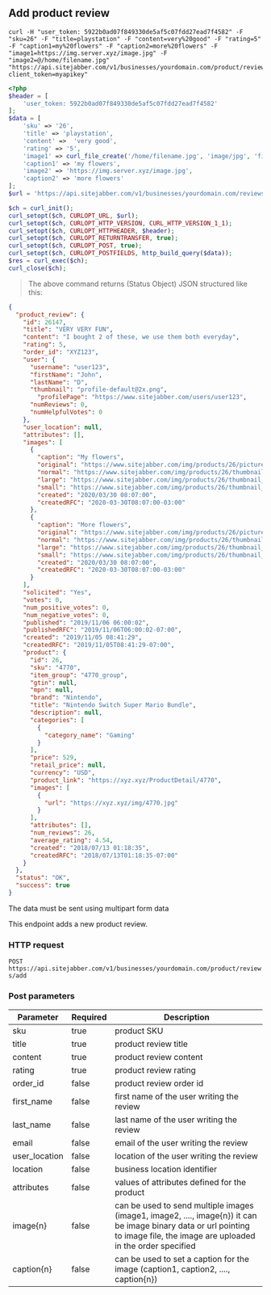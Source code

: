 ## Add product review

```shell
curl -H "user_token: 5922b0ad07f849330de5af5c07fdd27ead7f4582" -F "sku=26" -F "title=playstation" -F "content=very%20good" -F "rating=5" -F "caption1=my%20flowers" -F "caption2=more%20flowers" -F "image1=https://img.server.xyz/image.jpg" -F "image2=@/home/filename.jpg" "https://api.sitejabber.com/v1/businesses/yourdomain.com/product/reviews/add?client_token=myapikey"
```

```php
<?php
$header = [
	'user_token: 5922b0ad07f849330de5af5c07fdd27ead7f4582'
];
$data = [
	'sku' => '26',
	'title' => 'playstation',
	'content' =>  'very good',
	'rating' => '5',
	'image1' => curl_file_create('/home/filename.jpg', 'image/jpg', 'filename.jpg'),
	'caption1' => 'my flowers',
	'image2' => 'https://img.server.xyz/image.jpg',
	'caption2' => 'more flowers'
];
$url = 'https://api.sitejabber.com/v1/businesses/yourdomain.com/reviews/add?client_token=myapikey';

$ch = curl_init();
curl_setopt($ch, CURLOPT_URL, $url);
curl_setopt($ch, CURLOPT_HTTP_VERSION, CURL_HTTP_VERSION_1_1);
curl_setopt($ch, CURLOPT_HTTPHEADER, $header);
curl_setopt($ch, CURLOPT_RETURNTRANSFER, true);
curl_setopt($ch, CURLOPT_POST, true);
curl_setopt($ch, CURLOPT_POSTFIELDS, http_build_query($data));
$res = curl_exec($ch);
curl_close($ch);
```

> The above command returns (Status Object) JSON structured like this:

```json
{
  "product_review": {
    "id": 26147,
    "title": "VERY VERY FUN",
    "content": "I bought 2 of these, we use them both everyday",
    "rating": 5,
    "order_id": "XYZ123",
    "user": {
      "username": "user123",
      "firstName": "John",
      "lastName": "D",
      "thumbnail": "profile-default@2x.png",
		"profilePage": "https://www.sitejabber.com/users/user123",
      "numReviews": 0,
      "numHelpfulVotes": 0
    },
    "user_location": null,
    "attributes": [],
	"images": [
      {
        "caption": "My flowers",
        "original": "https://www.sitejabber.com/img/products/26/picture_66.1617116820.jpg",
        "normal": "https://www.sitejabber.com/img/products/26/thumbnail_66_normal.1617116820.jpg",
        "large": "https://www.sitejabber.com/img/products/26/thumbnail_66_large.1617116820.jpg",
		"small": "https://www.sitejabber.com/img/products/26/thumbnail_66_small.1617116820.jpg",
        "created": "2020/03/30 08:07:00",
        "createdRFC": "2020-03-30T08:07:00-03:00"
      },
      {
        "caption": "More flowers",
        "original": "https://www.sitejabber.com/img/products/26/picture_67.1617116820.jpg",
        "normal": "https://www.sitejabber.com/img/products/26/thumbnail_67_normal.1617116820.jpg",
        "large": "https://www.sitejabber.com/img/products/26/thumbnail_67_large.1617116820.jpg",
		"small": "https://www.sitejabber.com/img/products/26/thumbnail_67_small.1617116820.jpg",
        "created": "2020/03/30 08:07:00",
        "createdRFC": "2020-03-30T08:07:00-03:00"
      }
    ],
    "solicited": "Yes",
    "votes": 0,
    "num_positive_votes": 0,
    "num_negative_votes": 0,
    "published": "2019/11/06 06:00:02",
    "publishedRFC": "2019/11/06T06:00:02-07:00",
    "created": "2019/11/05 08:41:29",
    "createdRFC": "2019/11/05T08:41:29-07:00",
    "product": {
      "id": 26,
      "sku": "4770",
      "item_group": "4770_group",
      "gtin": null,
      "mpn": null,
      "brand": "Nintendo",
      "title": "Nintendo Switch Super Mario Bundle",
      "description": null,
      "categories": [
        {
          "category_name": "Gaming"
        }
      ],
      "price": 529,
      "retail_price": null,
      "currency": "USD",
      "product_link": "https://xyz.xyz/ProductDetail/4770",
      "images": [
        {
          "url": "https://xyz.xyz/img/4770.jpg"
        }
      ],
      "attributes": [],
      "num_reviews": 26,
      "average_rating": 4.54,
      "created": "2018/07/13 01:18:35",
      "createdRFC": "2018/07/13T01:18:35-07:00"
    }
  },
  "status": "OK",
  "success": true
}
```

<aside class="notice">
The data must be sent using multipart form data
</aside>

This endpoint adds a new product review.

### HTTP request

`POST https://api.sitejabber.com/v1/businesses/yourdomain.com/product/reviews/add`

### Post parameters

Parameter | Required | Description
--------- | ------- | -----------
sku | true | product SKU
title | true | product review title
content | true | product review content
rating | true | product review rating
order_id | false | product review order id
first_name | false | first name of the user writing the review
last_name | false | last name of the user writing the review
email | false | email of the user writing the review
user_location | false | location of the user writing the review
location | false | business location identifier
attributes | false | values of attributes defined for the product
image{n} | false | can be used to send multiple images (image1, image2, ...., image{n}) it can be image binary data or url pointing to image file, the image are uploaded in the order specified
caption{n} | false | can be used to set a caption for the image (caption1, caption2, ...., caption{n})
